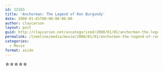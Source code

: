 ```yaml
---
id: 22183
title: 'Anchorman: The Legend of Ron Burgundy'
date: 2000-01-01T00:00:00-06:00
author: claycarson
layout: post
guid: http://claycarson.net/uncategorized/2000/01/01/anchorman-the-legend-of-ron-burgundy/
permalink: /timeline/media/movie/2000/01/01/anchorman-the-legend-of-ron-burgundy/
categories:
  - Movie
format: aside
---
```

<div class="media-details"></div>

<div class="media-creator"></div>

<div class="media-rating">☆☆☆☆☆</div>